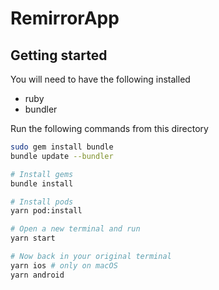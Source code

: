 # RemirrorApp

## Getting started

You will need to have the following installed

- ruby
- bundler

Run the following commands from this directory

```bash
sudo gem install bundle
bundle update --bundler

# Install gems
bundle install

# Install pods
yarn pod:install

# Open a new terminal and run
yarn start

# Now back in your original terminal
yarn ios # only on macOS
yarn android
```
